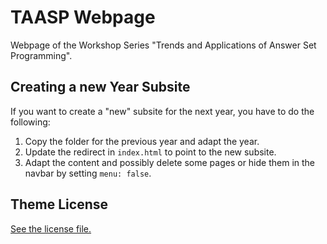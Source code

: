 
# TAASP Webpage

Webpage of the Workshop Series "Trends and Applications of Answer Set Programming".

## Creating a new Year Subsite

If you want to create a "new" subsite for the next year, you have to do the following:

1) Copy the folder for the previous year and adapt the year.
4) Update the redirect in `index.html` to point to the new subsite.
5) Adapt the content and possibly delete some pages or hide them in the navbar by setting `menu: false`.


## Theme License

[See the license file.](./LICENSE.md)


